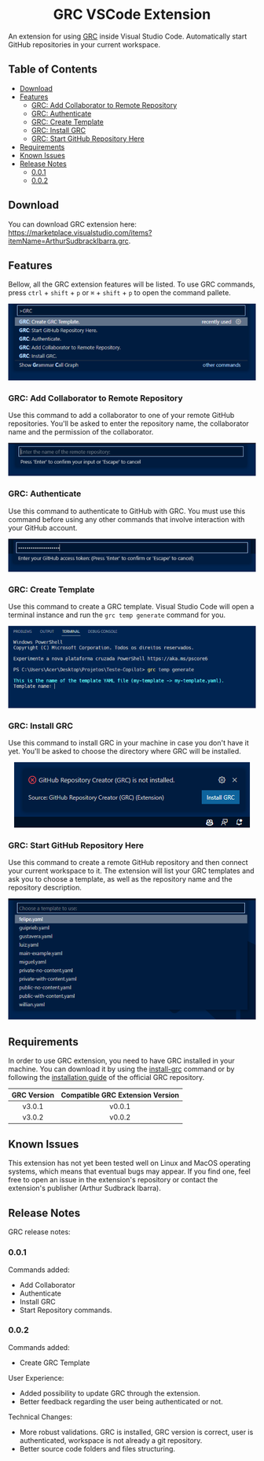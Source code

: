 <h1 align="center">GRC VSCode Extension</h1>

An extension for using [GRC](https://github.com/ArthurSudbrackIbarra/GitHub-Repo-Creator) inside Visual Studio Code. Automatically start GitHub repositories in your current workspace.
<br/>

## Table of Contents

- [Download](#download)
- [Features](#features)
  - [GRC: Add Collaborator to Remote Repository](#grc-add-collaborator-to-remote-repository)
  - [GRC: Authenticate](#grc-authenticate)
  - [GRC: Create Template](#grc-create-template)
  - [GRC: Install GRC](#grc-install-grc)
  - [GRC: Start GitHub Repository Here](#grc-start-github-repository-here)
- [Requirements](#requirements)
- [Known Issues](#known-issues)
- [Release Notes](#release-notes)
  - [0.0.1](#001)
  - [0.0.2](#002)

## Download

You can download GRC extension here: https://marketplace.visualstudio.com/items?itemName=ArthurSudbrackIbarra.grc.

## Features

Bellow, all the GRC extension features will be listed. To use GRC commands, press `ctrl` + `shift` + `p` or `⌘` + `shift` + `p` to open the command pallete.

<p align="center">
    <img src="assets/readme-images/grc-commands.png" alt="GRC Commands">
</p>

### GRC: Add Collaborator to Remote Repository

Use this command to add a collaborator to one of your remote GitHub repositories. You'll be asked to enter the repository name, the collaborator name and the permission of the collaborator.

<p align="center">
    <img src="assets/readme-images/grc-add-collaborator.png" alt="GRC Add Collaborator">
</p>

### GRC: Authenticate

Use this command to authenticate to GitHub with GRC. You must use this command before using any other commands that involve interaction with your GitHub account.

<p align="center">
    <img src="assets/readme-images/grc-authenticate.png" alt="GRC Authenticate">
</p>

### GRC: Create Template

Use this command to create a GRC template. Visual Studio Code will open a terminal instance and run the `grc temp generate` command for you.

<p align="center">
    <img src="assets/readme-images/grc-create-template.png" alt="GRC Create Template">
</p>

### GRC: Install GRC

Use this command to install GRC in your machine in case you don't have it yet. You'll be asked to choose the directory where GRC will be installed.

<p align="center">
    <img src="assets/readme-images/grc-install-grc.png" alt="GRC Install GRC">
</p>

### GRC: Start GitHub Repository Here

Use this command to create a remote GitHub repository and then connect your current workspace to it. The extension will list your GRC templates and ask you to choose a template, as well as the repository name and the repository description.

<p align="center">
    <img src="assets/readme-images/grc-start-repository.png" alt="Grc Start Repository">
</p>

## Requirements

In order to use GRC extension, you need to have GRC installed in your machine. You can download it by using the [install-grc](#grc-install-grc) command or by following the [installation guide](https://github.com/ArthurSudbrackIbarra/GitHub-Repo-Creator#installation-windows) of the official GRC repository.

| GRC Version | Compatible GRC Extension Version |
| :---------: | :------------------------------: |
|   v3.0.1    |              v0.0.1              |
|   v3.0.2    |              v0.0.2              |

## Known Issues

This extension has not yet been tested well on Linux and MacOS operating systems, which means that eventual bugs may appear. If you find one, feel free to open an issue in the extension's repository or contact the extension's publisher (Arthur Sudbrack Ibarra).

## Release Notes

GRC release notes:

### 0.0.1

Commands added:

- Add Collaborator
- Authenticate
- Install GRC
- Start Repository commands.

### 0.0.2

Commands added:

- Create GRC Template

User Experience:

- Added possibility to update GRC through the extension.
- Better feedback regarding the user being authenticated or not.

Technical Changes:

- More robust validations. GRC is installed, GRC version is correct, user is authenticated, workspace is not already a git repository.
- Better source code folders and files structuring.
